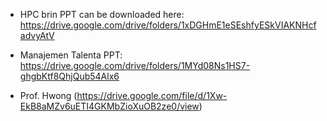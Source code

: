 - HPC brin PPT can be downloaded here: https://drive.google.com/drive/folders/1xDGHmE1eSEshfyESkVIAKNHcfadvyAtV

- Manajemen Talenta PPT: https://drive.google.com/drive/folders/1MYd08Ns1HS7-ghgbKtf8QhjQub54Alx6
- Prof. Hwong (https://drive.google.com/file/d/1Xw-EkB8aMZv6uETI4GKMbZioXuOB2ze0/view)
